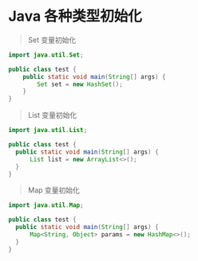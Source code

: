Java 各种类型初始化
===================

>Set 变量初始化
```java
import java.util.Set;

public class test {
    public static void main(String[] args) {
        Set set = new HashSet();
    }
}
```

>List 变量初始化
```java
import java.util.List;

public class test {
  public static void main(String[] args) {
      List list = new ArrayList<>();
  }
}
```

>Map 变量初始化
```java
import java.util.Map;

public class test {
  public static void main(String[] args) {
      Map<String, Object> params = new HashMap<>();
  }
}
```



